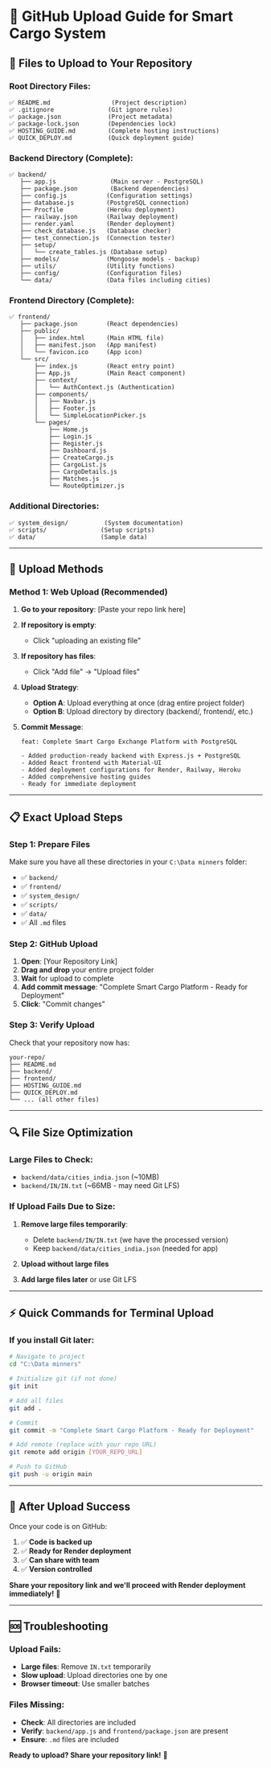 # 📁 GitHub Upload Guide for Smart Cargo System

## 🎯 **Files to Upload to Your Repository**

### **Root Directory Files:**
```
✅ README.md                 (Project description)
✅ .gitignore               (Git ignore rules)
✅ package.json             (Project metadata)
✅ package-lock.json        (Dependencies lock)
✅ HOSTING_GUIDE.md         (Complete hosting instructions)
✅ QUICK_DEPLOY.md          (Quick deployment guide)
```

### **Backend Directory (Complete):**
```
✅ backend/
   ├── app.js               (Main server - PostgreSQL)
   ├── package.json         (Backend dependencies)
   ├── config.js           (Configuration settings)
   ├── database.js         (PostgreSQL connection)
   ├── Procfile            (Heroku deployment)
   ├── railway.json        (Railway deployment)
   ├── render.yaml         (Render deployment)
   ├── check_database.js   (Database checker)
   ├── test_connection.js  (Connection tester)
   ├── setup/
   │   └── create_tables.js (Database setup)
   ├── models/             (Mongoose models - backup)
   ├── utils/              (Utility functions)
   ├── config/             (Configuration files)
   └── data/               (Data files including cities)
```

### **Frontend Directory (Complete):**
```
✅ frontend/
   ├── package.json        (React dependencies)
   ├── public/
   │   ├── index.html      (Main HTML file)
   │   ├── manifest.json   (App manifest)
   │   └── favicon.ico     (App icon)
   └── src/
       ├── index.js        (React entry point)
       ├── App.js          (Main React component)
       ├── context/
       │   └── AuthContext.js (Authentication)
       ├── components/
       │   ├── Navbar.js
       │   ├── Footer.js
       │   └── SimpleLocationPicker.js
       └── pages/
           ├── Home.js
           ├── Login.js
           ├── Register.js
           ├── Dashboard.js
           ├── CreateCargo.js
           ├── CargoList.js
           ├── CargoDetails.js
           ├── Matches.js
           └── RouteOptimizer.js
```

### **Additional Directories:**
```
✅ system_design/          (System documentation)
✅ scripts/               (Setup scripts)
✅ data/                  (Sample data)
```

---

## 🚀 **Upload Methods**

### **Method 1: Web Upload (Recommended)**

1. **Go to your repository**: [Paste your repo link here]

2. **If repository is empty**:
   - Click "uploading an existing file"
   
3. **If repository has files**:
   - Click "Add file" → "Upload files"

4. **Upload Strategy**:
   - **Option A**: Upload everything at once (drag entire project folder)
   - **Option B**: Upload directory by directory (backend/, frontend/, etc.)

5. **Commit Message**: 
   ```
   feat: Complete Smart Cargo Exchange Platform with PostgreSQL
   
   - Added production-ready backend with Express.js + PostgreSQL
   - Added React frontend with Material-UI
   - Added deployment configurations for Render, Railway, Heroku
   - Added comprehensive hosting guides
   - Ready for immediate deployment
   ```

---

## 📋 **Exact Upload Steps**

### **Step 1: Prepare Files**
Make sure you have all these directories in your `C:\Data minners` folder:
- ✅ `backend/`
- ✅ `frontend/`
- ✅ `system_design/`
- ✅ `scripts/`
- ✅ `data/`
- ✅ All `.md` files

### **Step 2: GitHub Upload**
1. **Open**: [Your Repository Link]
2. **Drag and drop** your entire project folder
3. **Wait** for upload to complete
4. **Add commit message**: "Complete Smart Cargo Platform - Ready for Deployment"
5. **Click**: "Commit changes"

### **Step 3: Verify Upload**
Check that your repository now has:
```
your-repo/
├── README.md
├── backend/
├── frontend/
├── HOSTING_GUIDE.md
├── QUICK_DEPLOY.md
└── ... (all other files)
```

---

## 🔍 **File Size Optimization**

### **Large Files to Check:**
- `backend/data/cities_india.json` (~10MB)
- `backend/IN/IN.txt` (~66MB - may need Git LFS)

### **If Upload Fails Due to Size:**
1. **Remove large files temporarily**:
   - Delete `backend/IN/IN.txt` (we have the processed version)
   - Keep `backend/data/cities_india.json` (needed for app)

2. **Upload without large files**
3. **Add large files later** or use Git LFS

---

## ⚡ **Quick Commands for Terminal Upload**

### **If you install Git later:**
```bash
# Navigate to project
cd "C:\Data minners"

# Initialize git (if not done)
git init

# Add all files
git add .

# Commit
git commit -m "Complete Smart Cargo Platform - Ready for Deployment"

# Add remote (replace with your repo URL)
git remote add origin [YOUR_REPO_URL]

# Push to GitHub
git push -u origin main
```

---

## 🎊 **After Upload Success**

Once your code is on GitHub:
1. ✅ **Code is backed up**
2. ✅ **Ready for Render deployment**
3. ✅ **Can share with team**
4. ✅ **Version controlled**

**Share your repository link and we'll proceed with Render deployment immediately!** 🚀

---

## 🆘 **Troubleshooting**

### **Upload Fails:**
- **Large files**: Remove `IN.txt` temporarily
- **Slow upload**: Upload directories one by one
- **Browser timeout**: Use smaller batches

### **Files Missing:**
- **Check**: All directories are included
- **Verify**: `backend/app.js` and `frontend/package.json` are present
- **Ensure**: `.md` files are included

**Ready to upload? Share your repository link!** 🔗 